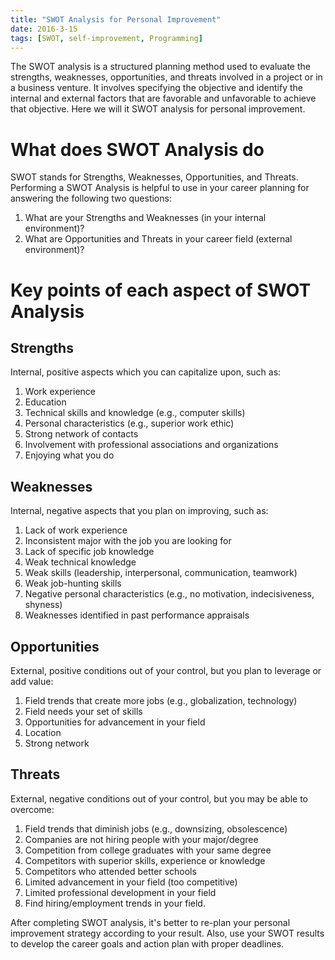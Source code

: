 ```yaml
---
title: "SWOT Analysis for Personal Improvement"
date: 2016-3-15
tags: [SWOT, self-improvement, Programming]
---
```



The SWOT analysis is a structured planning method used to evaluate the strengths, weaknesses, opportunities, and threats involved in a project or in a business venture. It involves specifying the objective and identify the internal and external factors that are favorable and unfavorable to achieve that objective. Here we will it SWOT analysis for personal improvement.

# What does SWOT Analysis do

SWOT stands for Strengths, Weaknesses, Opportunities, and Threats. Performing a SWOT Analysis is helpful to use in your career planning for answering the following two questions:

1. What are your Strengths and Weaknesses (in your internal environment)?
2. What are Opportunities and Threats in your career field (external environment)?

# Key points of each aspect of SWOT Analysis

## Strengths

Internal, positive aspects which you can capitalize upon, such as:

1. Work experience
2. Education
3. Technical skills and knowledge (e.g., computer skills)
4. Personal characteristics (e.g., superior work ethic)
5. Strong network of contacts
6. Involvement with professional associations and organizations
7. Enjoying what you do

## Weaknesses

Internal, negative aspects that you plan on improving, such as:

1. Lack of work experience
2. Inconsistent major with the job you are looking for
3. Lack of specific job knowledge
4. Weak technical knowledge
5. Weak skills (leadership, interpersonal, communication, teamwork)
6. Weak job-hunting skills
7. Negative personal characteristics (e.g., no motivation, indecisiveness, shyness)
8. Weaknesses identified in past performance appraisals

## Opportunities

External, positive conditions out of your control, but you plan to leverage or add value:

1. Field trends that create more jobs (e.g., globalization, technology)
2. Field needs your set of skills
3. Opportunities for advancement in your field
4. Location
5. Strong network

## Threats

External, negative conditions out of your control, but you may be able to overcome:

1. Field trends that diminish jobs (e.g., downsizing, obsolescence)
2. Companies are not hiring people with your major/degree
3. Competition from college graduates with your same degree
4. Competitors with superior skills, experience or knowledge
5. Competitors who attended better schools
6. Limited advancement in your field (too competitive)
7. Limited professional development in your field
8. Find hiring/employment trends in your field.

After completing SWOT analysis, it's better to re-plan your personal improvement strategy according to your result. Also, use your SWOT results to develop the career goals and action plan with proper deadlines.
